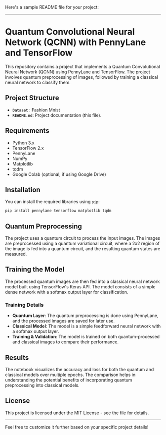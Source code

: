 Here's a sample README file for your project:

---

# Quantum Convolutional Neural Network (QCNN) with PennyLane and TensorFlow

This repository contains a project that implements a Quantum Convolutional Neural Network (QCNN) using PennyLane and TensorFlow. The project involves quantum preprocessing of images, followed by training a classical neural network to classify them.

## Project Structure

- **`Dataset`** : Fashion Mnist
- **`README.md`**: Project documentation (this file).

## Requirements

- Python 3.x
- TensorFlow 2.x
- PennyLane
- NumPy
- Matplotlib
- tqdm
- Google Colab (optional, if using Google Drive)

## Installation

You can install the required libraries using `pip`:

```bash
pip install pennylane tensorflow matplotlib tqdm
```

## Quantum Preprocessing

The project uses a quantum circuit to process the input images. The images are preprocessed using a quantum variational circuit, where a 2x2 region of the image is fed into a quantum circuit, and the resulting quantum states are measured.

## Training the Model

The processed quantum images are then fed into a classical neural network model built using TensorFlow's Keras API. The model consists of a simple dense network with a softmax output layer for classification.

### Training Details

- **Quantum Layer**: The quantum preprocessing is done using PennyLane, and the processed images are saved for later use.
- **Classical Model**: The model is a simple feedforward neural network with a softmax output layer.
- **Training & Validation**: The model is trained on both quantum-processed and classical images to compare their performance.

## Results

The notebook visualizes the accuracy and loss for both the quantum and classical models over multiple epochs. The comparison helps in understanding the potential benefits of incorporating quantum preprocessing into classical models.


## License

This project is licensed under the MIT License  - see the  file for details.

---

Feel free to customize it further based on your specific project details!
